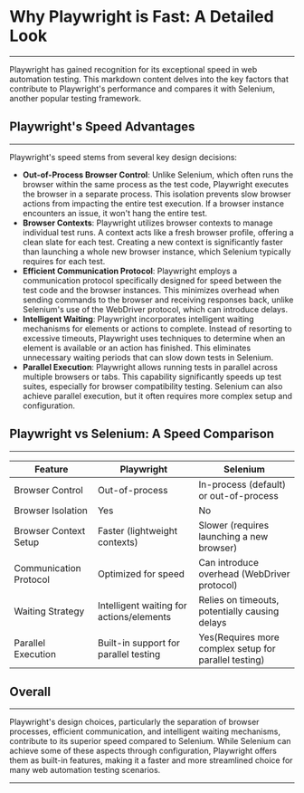 # Why Playwright is Fast: A Detailed Look

***

Playwright has gained recognition for its exceptional speed in web automation testing. This markdown content delves into
the key factors that contribute to Playwright's performance and compares it with Selenium, another popular testing
framework.

## Playwright's Speed Advantages

***
Playwright's speed stems from several key design decisions:

* **Out-of-Process Browser Control**: Unlike Selenium, which often runs the browser within the same process as the test
  code, Playwright executes the browser in a separate process. This isolation prevents slow browser actions from
  impacting the entire test execution. If a browser instance encounters an issue, it won't hang the entire test.
* **Browser Contexts**: Playwright utilizes browser contexts to manage individual test runs. A context acts like a fresh
  browser profile, offering a clean slate for each test. Creating a new context is significantly faster than launching a
  whole new browser instance, which Selenium typically requires for each test.
* **Efficient Communication Protocol**: Playwright employs a communication protocol specifically designed for speed
  between
  the test code and the browser instances. This minimizes overhead when sending commands to the browser and receiving
  responses back, unlike Selenium's use of the WebDriver protocol, which can introduce delays.
* **Intelligent Waiting**: Playwright incorporates intelligent waiting mechanisms for elements or actions to complete.
  Instead of resorting to excessive timeouts, Playwright uses techniques to determine when an element is available or an
  action has finished. This eliminates unnecessary waiting periods that can slow down tests in Selenium.
* **Parallel Execution**: Playwright allows running tests in parallel across multiple browsers or tabs. This capability
  significantly speeds up test suites, especially for browser compatibility testing. Selenium can also achieve parallel
  execution, but it often requires more complex setup and configuration.

## Playwright vs Selenium: A Speed Comparison

***

| Feature                | Playwright                               | Selenium                                              |
|------------------------|------------------------------------------|-------------------------------------------------------|
| Browser Control        | Out-of-process                           | In-process (default) or out-of-process                |
| Browser Isolation      | Yes                                      | No                                                    |
| Browser Context Setup  | Faster (lightweight contexts)            | Slower (requires launching a new browser)             |
| Communication Protocol | Optimized for speed                      | Can introduce overhead (WebDriver protocol)           |
| Waiting Strategy       | Intelligent waiting for actions/elements | Relies on timeouts, potentially causing delays        |
| Parallel Execution     | Built-in support for parallel testing    | Yes(Requires more complex setup for parallel testing) |

## Overall

***
Playwright's design choices, particularly the separation of browser processes, efficient communication, and intelligent
waiting mechanisms, contribute to its superior speed compared to Selenium. While Selenium can achieve some
of these aspects through configuration, Playwright offers them as built-in features, making it a faster and more
streamlined choice for many web automation testing scenarios.

***
